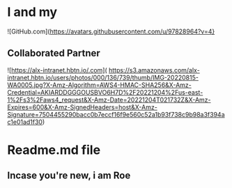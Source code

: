 # I and my

![GitHub.com](https://avatars.githubusercontent.com/u/97828964?v=4}
## Collaborated Partner
![https://alx-intranet.hbtn.io/.com]( https://s3.amazonaws.com/alx-intranet.hbtn.io/users/photos/000/136/739/thumb/IMG-20220815-WA0005.jpg?X-Amz-Algorithm=AWS4-HMAC-SHA256&X-Amz-Credential=AKIARDDGGGOUSBVO6H7D%2F20221204%2Fus-east-1%2Fs3%2Faws4_request&X-Amz-Date=20221204T021732Z&X-Amz-Expires=600&X-Amz-SignedHeaders=host&X-Amz-Signature=7504455290bacc0b7eccf16f9e560c52a1b93f738c9b98a3f394ac1e01ad1f30)
# Readme.md file
## Incase you're new, i am Roe
